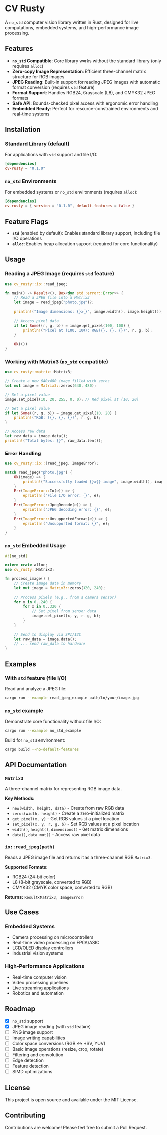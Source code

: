 # CV Rusty

A `no_std` computer vision library written in Rust, designed for live computations, embedded systems, and high-performance image processing.

## Features

- **`no_std` Compatible**: Core library works without the standard library (only requires `alloc`)
- **Zero-copy Image Representation**: Efficient three-channel matrix structure for RGB images
- **JPEG Reading**: Built-in support for reading JPEG images with automatic format conversion (requires `std` feature)
- **Format Support**: Handles RGB24, Grayscale (L8), and CMYK32 JPEG formats
- **Safe API**: Bounds-checked pixel access with ergonomic error handling
- **Embedded Ready**: Perfect for resource-constrained environments and real-time systems

## Installation

### Standard Library (default)

For applications with `std` support and file I/O:

```toml
[dependencies]
cv-rusty = "0.1.0"
```

### `no_std` Environments

For embedded systems or `no_std` environments (requires `alloc`):

```toml
[dependencies]
cv-rusty = { version = "0.1.0", default-features = false }
```

## Feature Flags

- **`std`** (enabled by default): Enables standard library support, including file I/O operations
- **`alloc`**: Enables heap allocation support (required for core functionality)

## Usage

### Reading a JPEG Image (requires `std` feature)

```rust
use cv_rusty::io::read_jpeg;

fn main() -> Result<(), Box<dyn std::error::Error>> {
    // Read a JPEG file into a Matrix3
    let image = read_jpeg("photo.jpg")?;
    
    println!("Image dimensions: {}x{}", image.width(), image.height());
    
    // Access pixel data
    if let Some((r, g, b)) = image.get_pixel(100, 100) {
        println!("Pixel at (100, 100): RGB({}, {}, {})", r, g, b);
    }
    
    Ok(())
}
```

### Working with Matrix3 (`no_std` compatible)

```rust
use cv_rusty::matrix::Matrix3;

// Create a new 640x480 image filled with zeros
let mut image = Matrix3::zeros(640, 480);

// Set a pixel value
image.set_pixel(10, 20, 255, 0, 0); // Red pixel at (10, 20)

// Get a pixel value
if let Some((r, g, b)) = image.get_pixel(10, 20) {
    println!("RGB: ({}, {}, {})", r, g, b);
}

// Access raw data
let raw_data = image.data();
println!("Total bytes: {}", raw_data.len());
```

### Error Handling

```rust
use cv_rusty::io::{read_jpeg, ImageError};

match read_jpeg("photo.jpg") {
    Ok(image) => {
        println!("Successfully loaded {}x{} image", image.width(), image.height());
    }
    Err(ImageError::Io(e)) => {
        eprintln!("File I/O error: {}", e);
    }
    Err(ImageError::JpegDecode(e)) => {
        eprintln!("JPEG decoding error: {}", e);
    }
    Err(ImageError::UnsupportedFormat(e)) => {
        eprintln!("Unsupported format: {}", e);
    }
}
```

### `no_std` Embedded Usage

```rust
#![no_std]

extern crate alloc;
use cv_rusty::Matrix3;

fn process_image() {
    // Create image data in memory
    let mut image = Matrix3::zeros(320, 240);
    
    // Process pixels (e.g., from a camera sensor)
    for y in 0..240 {
        for x in 0..320 {
            // Set pixel from sensor data
            image.set_pixel(x, y, r, g, b);
        }
    }
    
    // Send to display via SPI/I2C
    let raw_data = image.data();
    // ... send raw_data to hardware
}
```

## Examples

### With `std` feature (file I/O)

Read and analyze a JPEG file:

```bash
cargo run --example read_jpeg_example path/to/your/image.jpg
```

### `no_std` example

Demonstrate core functionality without file I/O:

```bash
cargo run --example no_std_example
```

Build for `no_std` environment:

```bash
cargo build --no-default-features
```

## API Documentation

### `Matrix3`

A three-channel matrix for representing RGB image data.

**Key Methods:**
- `new(width, height, data)` - Create from raw RGB data
- `zeros(width, height)` - Create a zero-initialized matrix
- `get_pixel(x, y)` - Get RGB values at a pixel location
- `set_pixel(x, y, r, g, b)` - Set RGB values at a pixel location
- `width()`, `height()`, `dimensions()` - Get matrix dimensions
- `data()`, `data_mut()` - Access raw pixel data

### `io::read_jpeg(path)`

Reads a JPEG image file and returns it as a three-channel RGB `Matrix3`.

**Supported Formats:**
- RGB24 (24-bit color)
- L8 (8-bit grayscale, converted to RGB)
- CMYK32 (CMYK color space, converted to RGB)

**Returns:** `Result<Matrix3, ImageError>`

## Use Cases

### Embedded Systems
- Camera processing on microcontrollers
- Real-time video processing on FPGA/ASIC
- LCD/OLED display controllers
- Industrial vision systems

### High-Performance Applications
- Real-time computer vision
- Video processing pipelines
- Live streaming applications
- Robotics and automation

## Roadmap

- [x] `no_std` support
- [x] JPEG image reading (with `std` feature)
- [ ] PNG image support
- [ ] Image writing capabilities
- [ ] Color space conversions (RGB ↔ HSV, YUV)
- [ ] Basic image operations (resize, crop, rotate)
- [ ] Filtering and convolution
- [ ] Edge detection
- [ ] Feature detection
- [ ] SIMD optimizations

## License

This project is open source and available under the MIT License.

## Contributing

Contributions are welcome! Please feel free to submit a Pull Request.